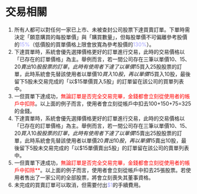 # 交易相關

1. 所有人都可以對任何一家已上市、未被查封公司股票下達買賣訂單。下單時需決定「願意購買的每股單價」與「購買數量」，但每股單價不可偏離參考股價的<font color="#A3A3FF">15%</font>（低價股的買單價格上限會放寬為參考股價的<font color="#A3A3FF">130%</font>）。
1. 下達買單時，系統會優先選擇價格更好的訂單進行交易，此時的交易價格以「已存在的訂單價格」為主。舉例而言，若一間公司存在三筆以單價$10、$15、$20賣出10股股票的訂單，此時有使用者下達了以單價$15買入25股股票的訂單，此時系統會先替該使用者以單價$10買入10股，再以單價$15買入10股，最後留下5股未交易完成的「以$15單價買入5股」的訂單留在該公司的買單列表中。
1. 一但買單下達成功，<font color="red">無論訂單是否完全交易完畢，金錢都會立刻從使用者的帳戶中扣除</font>。以上面的例子而言，使用者會立刻從帳戶中扣去$100+$150+$75=$325的金錢。
1. 下達賣單時，系統會優先選擇價格更好的訂單進行交易，此時的交易價格以「已存在的訂單價格」為主。舉例而言，若一間公司存在三筆以單價$10、$15、$20買入10股股票的訂單，此時有使用者下達了以單價$15賣出25股股票的訂單，此時系統會先替該使用者以單價$20賣出10股，再以單價$15賣出10股，最後留下5股未交易完成的「以$15單價賣出5股」的訂單留在該公司的賣單列表中。
1. 一但賣單下達成功，<font color="red">無論訂單是否完全交易完畢，金錢都會立刻從使用者的帳戶中扣除**</font>。以上面的例子而言，使用者會立刻從帳戶中扣去25張股票。若使用者售出了一家公司的全部股票，將會立刻喪失其董事資格。
1. 未完成的買賣訂單可以取消，但需要付出<font color="#A3A3FF">$1</font>的手續費用。
